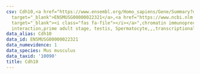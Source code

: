 ```yaml
---
csv: Cdh10,<a href="https://www.ensembl.org/Homo_sapiens/Gene/Summary?db=core;g=ENSMUSG00000022321"
  target="_blank">ENSMUSG00000022321</a>,<a href="https://www.ncbi.nlm.nih.gov/pubmed/25450459"
  target="_blank"><i class="fas fa-file"></i></a>",chromatin immunoprecipitation assay,direct
  interaction,prime adult stage, testis, Spermatocyte,,,transcriptional regulation,
data_alias: Cdh10
data_id: ENSMUSG00000022321
data_numevidence: 1
data_species: Mus musculus
data_taxid: '10090'
title: Cdh10
---
```

